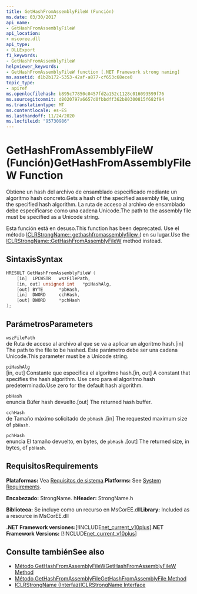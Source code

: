 ```yaml
---
title: GetHashFromAssemblyFileW (Función)
ms.date: 03/30/2017
api_name:
- GetHashFromAssemblyFileW
api_location:
- mscoree.dll
api_type:
- DLLExport
f1_keywords:
- GetHashFromAssemblyFileW
helpviewer_keywords:
- GetHashFromAssemblyFileW function [.NET Framework strong naming]
ms.assetid: d1b2b172-5353-42af-a877-cf653c68ece0
topic_type:
- apiref
ms.openlocfilehash: b895c77850c0457fd2a152c1128c016093599f76
ms.sourcegitcommit: d8020797a6657d0fbbdff362b80300815f682f94
ms.translationtype: MT
ms.contentlocale: es-ES
ms.lasthandoff: 11/24/2020
ms.locfileid: "95730986"
---
```

# <a name="gethashfromassemblyfilew-function"></a><span data-ttu-id="f2654-102">GetHashFromAssemblyFileW (Función)</span><span class="sxs-lookup"><span data-stu-id="f2654-102">GetHashFromAssemblyFileW Function</span></span>

<span data-ttu-id="f2654-103">Obtiene un hash del archivo de ensamblado especificado mediante un algoritmo hash concreto.</span><span class="sxs-lookup"><span data-stu-id="f2654-103">Gets a hash of the specified assembly file, using the specified hash algorithm.</span></span> <span data-ttu-id="f2654-104">La ruta de acceso al archivo de ensamblado debe especificarse como una cadena Unicode.</span><span class="sxs-lookup"><span data-stu-id="f2654-104">The path to the assembly file must be specified as a Unicode string.</span></span>  
  
 <span data-ttu-id="f2654-105">Esta función está en desuso.</span><span class="sxs-lookup"><span data-stu-id="f2654-105">This function has been deprecated.</span></span> <span data-ttu-id="f2654-106">Use el método [ICLRStrongName:: gethashfromassemblyfilew (](../hosting/iclrstrongname-gethashfromassemblyfilew-method.md) en su lugar.</span><span class="sxs-lookup"><span data-stu-id="f2654-106">Use the [ICLRStrongName::GetHashFromAssemblyFileW](../hosting/iclrstrongname-gethashfromassemblyfilew-method.md) method instead.</span></span>  
  
## <a name="syntax"></a><span data-ttu-id="f2654-107">Sintaxis</span><span class="sxs-lookup"><span data-stu-id="f2654-107">Syntax</span></span>  
  
```cpp  
HRESULT GetHashFromAssemblyFileW (  
    [in]  LPCWSTR   wszFilePath,  
    [in, out] unsigned int   *piHashAlg,  
    [out] BYTE      *pbHash,  
    [in]  DWORD     cchHash,  
    [out] DWORD     *pchHash  
);  
```  
  
## <a name="parameters"></a><span data-ttu-id="f2654-108">Parámetros</span><span class="sxs-lookup"><span data-stu-id="f2654-108">Parameters</span></span>  

 `wszFilePath`  
 <span data-ttu-id="f2654-109">de Ruta de acceso al archivo al que se va a aplicar un algoritmo hash.</span><span class="sxs-lookup"><span data-stu-id="f2654-109">[in] The path to the file to be hashed.</span></span> <span data-ttu-id="f2654-110">Este parámetro debe ser una cadena Unicode.</span><span class="sxs-lookup"><span data-stu-id="f2654-110">This parameter must be a Unicode string.</span></span>  
  
 `piHashAlg`  
 <span data-ttu-id="f2654-111">[in, out] Constante que especifica el algoritmo hash.</span><span class="sxs-lookup"><span data-stu-id="f2654-111">[in, out] A constant that specifies the hash algorithm.</span></span> <span data-ttu-id="f2654-112">Use cero para el algoritmo hash predeterminado.</span><span class="sxs-lookup"><span data-stu-id="f2654-112">Use zero for the default hash algorithm.</span></span>  
  
 `pbHash`  
 <span data-ttu-id="f2654-113">enuncia Búfer hash devuelto.</span><span class="sxs-lookup"><span data-stu-id="f2654-113">[out] The returned hash buffer.</span></span>  
  
 `cchHash`  
 <span data-ttu-id="f2654-114">de Tamaño máximo solicitado de `pbHash` .</span><span class="sxs-lookup"><span data-stu-id="f2654-114">[in] The requested maximum size of `pbHash`.</span></span>  
  
 `pchHash`  
 <span data-ttu-id="f2654-115">enuncia El tamaño devuelto, en bytes, de `pbHash` .</span><span class="sxs-lookup"><span data-stu-id="f2654-115">[out] The returned size, in bytes, of `pbHash`.</span></span>  
  
## <a name="requirements"></a><span data-ttu-id="f2654-116">Requisitos</span><span class="sxs-lookup"><span data-stu-id="f2654-116">Requirements</span></span>  

 <span data-ttu-id="f2654-117">**Plataformas:** Vea [Requisitos de sistema](../../get-started/system-requirements.md).</span><span class="sxs-lookup"><span data-stu-id="f2654-117">**Platforms:** See [System Requirements](../../get-started/system-requirements.md).</span></span>  
  
 <span data-ttu-id="f2654-118">**Encabezado:** StrongName. h</span><span class="sxs-lookup"><span data-stu-id="f2654-118">**Header:** StrongName.h</span></span>  
  
 <span data-ttu-id="f2654-119">**Biblioteca:** Se incluye como un recurso en MsCorEE.dll</span><span class="sxs-lookup"><span data-stu-id="f2654-119">**Library:** Included as a resource in MsCorEE.dll</span></span>  
  
 <span data-ttu-id="f2654-120">**.NET Framework versiones:**[!INCLUDE[net_current_v10plus](../../../../includes/net-current-v10plus-md.md)]</span><span class="sxs-lookup"><span data-stu-id="f2654-120">**.NET Framework Versions:** [!INCLUDE[net_current_v10plus](../../../../includes/net-current-v10plus-md.md)]</span></span>  
  
## <a name="see-also"></a><span data-ttu-id="f2654-121">Consulte también</span><span class="sxs-lookup"><span data-stu-id="f2654-121">See also</span></span>

- [<span data-ttu-id="f2654-122">Método GetHashFromAssemblyFileW</span><span class="sxs-lookup"><span data-stu-id="f2654-122">GetHashFromAssemblyFileW Method</span></span>](../hosting/iclrstrongname-gethashfromassemblyfilew-method.md)
- [<span data-ttu-id="f2654-123">Método GetHashFromAssemblyFile</span><span class="sxs-lookup"><span data-stu-id="f2654-123">GetHashFromAssemblyFile Method</span></span>](../hosting/iclrstrongname-gethashfromassemblyfile-method.md)
- [<span data-ttu-id="f2654-124">ICLRStrongName (Interfaz)</span><span class="sxs-lookup"><span data-stu-id="f2654-124">ICLRStrongName Interface</span></span>](../hosting/iclrstrongname-interface.md)
